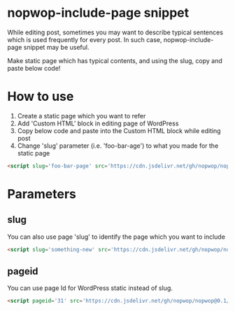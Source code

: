 # nopwop-include-page snippet


While editing post, sometimes you may want to describe typical sentences which is used frequently for every post. In such case, nopwop-include-page snippet may be useful.

Make static page which has typical contents, and using the slug, copy and paste below code!

# How to use

1. Create a static page which you want to refer
2. Add 'Custom HTML' block in editing page of WordPress
3. Copy below code and paste into the Custom HTML block while editing post
4. Change 'slug' parameter (i.e. 'foo-bar-age') to what you made for the static page

```html
<script slug='foo-bar-page' src='https://cdn.jsdelivr.net/gh/nopwop/nopwop@0.1/dist/nopwop-include-page.min.js'></script>
```

# Parameters


## slug
You can also use page 'slug' to identify the page which you want to include

```html
<script slug='something-new' src='https://cdn.jsdelivr.net/gh/nopwop/nopwop@0.1/dist/nopwop-include-page.min.js'></script>
```

## pageid
You can use page Id for WordPress static instead of slug.

```html
<script pageid='31' src='https://cdn.jsdelivr.net/gh/nopwop/nopwop@0.1/dist/nopwop-include-page.min.js'></script>
```


